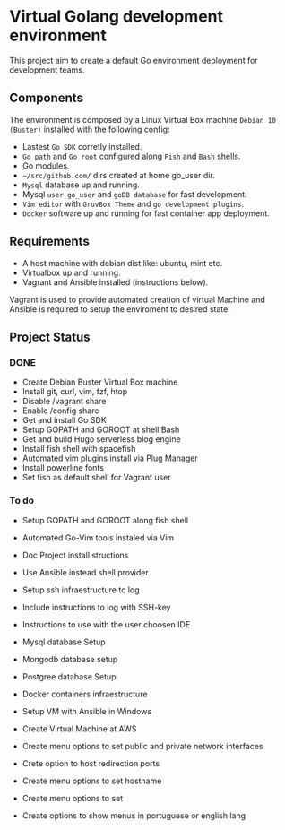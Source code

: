# Virtual Golang development environment

This project aim to create a default Go environment deployment for development teams.  

## Components

The environment is composed by a Linux Virtual Box machine `Debian 10 (Buster)` installed with the following config:

- Lastest `Go SDK` corretly installed.
- `Go path` and `Go root` configured along `Fish` and `Bash` shells.
- Go modules.
- `~/src/github.com/`  dirs created at home go_user dir.
- `Mysql` database up and running.
- Mysql `user go_user` and `goDB database` for fast development.
- `Vim editor` with `GruvBox Theme` and `go development plugins`.
- `Docker` software up and running for fast container app deployment.

## Requirements

- A host machine with debian dist like: ubuntu, mint etc.
- Virtualbox up and running.
- Vagrant and Ansible installed (instructions below).

Vagrant is used to provide automated creation of virtual Machine and Ansible is required to setup the enviroment to desired state.

## Project Status

### DONE

- Create Debian Buster Virtual Box machine
- Install git, curl, vim, fzf, htop
- Disable /vagrant share
- Enable /config share 
- Get and install Go SDK
- Setup GOPATH and GOROOT at shell Bash
- Get and build Hugo serverless blog engine
- Install fish shell with spacefish
- Automated vim plugins install via Plug Manager
- Install powerline fonts
- Set fish as default shell for Vagrant user

### To do

- Setup GOPATH and GOROOT along fish shell

- Automated Go-Vim tools instaled via Vim


- Doc Project install structions
- Use Ansible instead shell provider
- Setup ssh infraestructure to log
- Include instructions to log with SSH-key
- Instructions to use with the user choosen IDE
- Mysql database Setup
- Mongodb database setup
- Postgree database Setup
- Docker containers infraestructure
- Setup VM with Ansible in Windows
- Create Virtual Machine at AWS
- Create menu options to set public and private network interfaces
- Crete option to host redirection ports
- Create menu options to set hostname
- Create menu options to set
- Create options to show menus in portuguese or english lang

